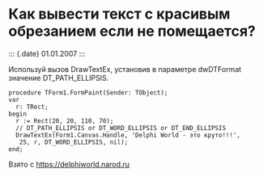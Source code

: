 Как вывести текст с красивым обрезанием если не помещается?
===========================================================

::: {.date}
01.01.2007
:::

Используй вызов DrawTextEx, установив в параметре dwDTFormat значение
DT\_PATH\_ELLIPSIS.

    procedure TForm1.FormPaint(Sender: TObject);
    var
      r: TRect;
    begin
      r := Rect(20, 20, 110, 70);
      // DT_PATH_ELLIPSIS or DT_WORD_ELLIPSIS or DT_END_ELLIPSIS
      DrawTextEx(Form1.Canvas.Handle, 'Delphi World - это круто!!!',
       25, r, DT_WORD_ELLIPSIS, nil);
    end;

Взято с <https://delphiworld.narod.ru>
